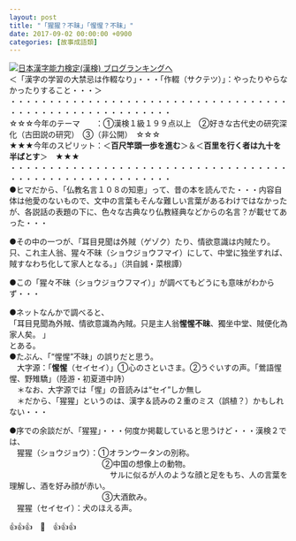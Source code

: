 ```yaml
---
layout: post
title: "「猩猩？不昧」「惺惺？不昧」"
date: 2017-09-02 00:00:00 +0900
categories: [故事成語類]
---
```


[![](/syuusyuu9701/assets/images/「猩猩？不昧」「惺惺？不昧」-br_c_3028_1.gif)](http://blog.with2.net/link.php?1659096:3028 "日本漢字能力検定(漢検) ブログランキングへ")[日本漢字能力検定(漢検) ブログランキングへ](http://blog.with2.net/link.php?1659096:3028)  
＜「漢字の学習の大禁忌は作輟なり」・・・「作輟（サクテツ）」：やったりやらなかったりすること・・・＞  
・・・・・・・・・・・・・・・・・・・・・・・・・・・・・・・・・・・・・・・・・・・・・・・・・・・・・・・・・  
☆☆☆今年のテーマ　　：①漢検１級１９９点以上　②好きな古代史の研究深化（古田説の研究）　③（非公開）　☆☆☆　　  
★★★今年のスピリット：＜**百尺竿頭一歩を進む**＞＆＜**百里を行く者は九十を半ばとす**＞　★★★  
・・・・・・・・・・・・・・・・・・・・・・・・・・・・・・・・・・・・・・・・・・・・・・・・・・・・・・・・・   
●ヒマだから、「仏教名言１０８の知恵」って、昔の本を読んでた・・・内容自体は他愛のないもので、文中の言葉もそんな難しい言葉があるわけではなかったが、各説話の表題の下に、色々な古典なり仏教経典などからの名言？が載せてあった・・・  
  
●その中の一つが、「耳目見聞は外賊（ゲゾク）たり、情欲意識は内賊たり。只、これ主人翁、猩々不昧（ショウジョウフマイ）にして、中堂に独坐すれば、賊すなわち化して家人となる。」（洪自誠・菜根譚）  
  
●この「猩々不昧（ショウジョウフマイ）」が調べてもどうにも意味がわからず・・・  
  
●ネットなんかで調べると、  
「耳目見聞為外賊、情欲意識為內賊。只是主人翁**惺惺不昧**、獨坐中堂、賊便化為家人矣。 」  
とある。  
●たぶん、「“惺惺”不昧」の誤りだと思う。  
　大字源：「**惺惺**（セイセイ）」①心のさといさま。②うぐいすの声。「鶯語惺惺、野雉驕」（陸游・初夏道中詩）  
　＊なお、大字源では「惺」の音読みは“セイ”しか無し  
　＊だから、「猩猩」というのは、漢字＆読みの２重のミス（誤植？）かもしれない・・・  
  
●序での余談だが、「猩猩」・・・何度か掲載していると思うけど・・・漢検２では、  
　猩猩（ショウジョウ）：①オランウータンの別称。   
　　　　　　　　　　　　②中国の想像上の動物。  
　　　　　　　　　　　　　サルに似るが人のような顔と足をもち、人の言葉を理解し、酒を好み顔が赤い。   
　　　　　　　　　　　　③大酒飲み。  
　猩猩（セイセイ）：犬のほえる声。  
  
👍👍👍　🐔　👍👍👍  